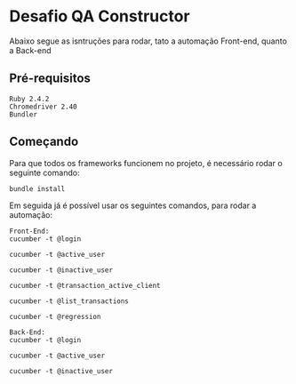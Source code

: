 # Desafio QA Constructor

Abaixo segue as isntruções para rodar, tato a automação Front-end, quanto a Back-end

## Pré-requisitos

```
Ruby 2.4.2
Chromedriver 2.40
Bundler
```

## Começando

Para que todos os frameworks funcionem no projeto, é necessário rodar o seguinte comando:

```
bundle install
```
Em seguida já é possível usar os seguintes comandos, para rodar a automação:

```
Front-End:
cucumber -t @login

cucumber -t @active_user

cucumber -t @inactive_user

cucumber -t @transaction_active_client

cucumber -t @list_transactions

cucumber -t @regression

Back-End:
cucumber -t @login

cucumber -t @active_user

cucumber -t @inactive_user
```
